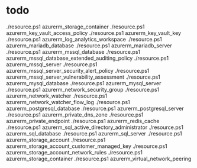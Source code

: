 # todo

./resource.ps1 azurerm_storage_container
./resource.ps1 azurerm_key_vault_access_policy
./resource.ps1 azurerm_key_vault_key
./resource.ps1 azurerm_log_analytics_workspace
./resource.ps1 azurerm_mariadb_database
./resource.ps1 azurerm_mariadb_server
./resource.ps1 azurerm_mssql_database
./resource.ps1 azurerm_mssql_database_extended_auditing_policy
./resource.ps1 azurerm_mssql_server
./resource.ps1 azurerm_mssql_server_security_alert_policy
./resource.ps1 azurerm_mssql_server_vulnerability_assessment
./resource.ps1 azurerm_mysql_database
./resource.ps1 azurerm_mysql_server
./resource.ps1 azurerm_network_security_group
./resource.ps1 azurerm_network_watcher
./resource.ps1 azurerm_network_watcher_flow_log
./resource.ps1 azurerm_postgresql_database
./resource.ps1 azurerm_postgresql_server
./resource.ps1 azurerm_private_dns_zone
./resource.ps1 azurerm_private_endpoint
./resource.ps1 azurerm_redis_cache
./resource.ps1 azurerm_sql_active_directory_administrator
./resource.ps1 azurerm_sql_database
./resource.ps1 azurerm_sql_server
./resource.ps1 azurerm_storage_account
./resource.ps1 azurerm_storage_account_customer_managed_key
./resource.ps1 azurerm_storage_account_network_rules
./resource.ps1 azurerm_storage_container
./resource.ps1 azurerm_virtual_network_peering
